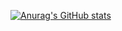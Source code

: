 [![Anurag's GitHub stats](https://github-readme-stats.vercel.app/api?username=MLunan)](https://github.com/anuraghazra/github-readme-stats)

